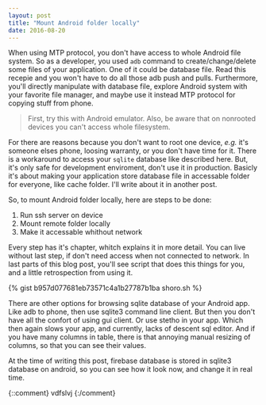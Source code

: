 ```yaml
---
layout: post
title: "Mount Android folder locally"
date: 2016-08-20
---
```


When using MTP protocol, you don't have access to whole Android file system. So as a developer, you used `adb` command to create/change/delete some files of your application. One of it could be database file. 
Read this recepie and you won't have to do all those adb push and pulls. Furthermore, you'll directly manipulate with database file, explore Android system with your favorite file manager, and maybe use it instead MTP protocol for copying stuff from phone.

> First, try this with Android emulator. Also, be aware that on nonrooted devices you can't access whole filesystem.

For there are reasons because you don't want to root one device, _e.g._ it's someone elses phone, loosing warranty, or you don't have time for it. There is a workaround to access your `sqlite` database like described here.
But, it's only safe for development enviroment, don't use it in production. Basicly it's about making your application store database file in accessable folder for everyone, like cache folder. I'll write about it in another post.

So, to mount Android folder locally, here are steps to be done:

1. Run ssh server on device
2. Mount remote folder locally
3. Make it accessable whithout network

Every step has it's chapter, whitch explains it in more detail. You can live without last step, if don't need access when not connected to network. 
In last parts of this blog post, you'll see script that does this things for you, and a little retrospection from using it.












{% gist b957d077681eb73571c4a1b27787b1ba shoro.sh %}

There are other options for browsing sqlite database of your Android app. 
Like adb to phone, then use sqlite3 command line client. But then you don't have all the confort of using gui client. 
Or use stetho in your app. Which then again slows your app, and currently, lacks of descent sql editor. And if you have many columns in table, there is that annoying manual resizing of columns, so that you can see their values.

At the time of writing this post, firebase database is stored in sqlite3 database on android, so you can see how it look now, and change it in real time.


{::comment}
vdfslvj
{:/comment}
